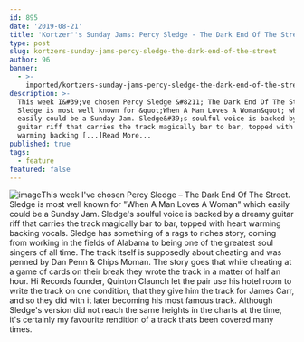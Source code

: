 ```yaml
---
id: 895
date: '2019-08-21'
title: 'Kortzer''s Sunday Jams: Percy Sledge - The Dark End Of The Street - Loose Lips'
type: post
slug: kortzers-sunday-jams-percy-sledge-the-dark-end-of-the-street
author: 96
banner:
  - >-
    imported/kortzers-sunday-jams-percy-sledge-the-dark-end-of-the-street/image895.jpeg
description: >-
  This week I&#39;ve chosen Percy Sledge &#8211; The Dark End Of The Street.
  Sledge is most well known for &quot;When A Man Loves A Woman&quot; which
  easily could be a Sunday Jam. Sledge&#39;s soulful voice is backed by a dreamy
  guitar riff that carries the track magically bar to bar, topped with heart
  warming backing [...]Read More...
published: true
tags:
  - feature
featured: false
---
```

![image](../imported/kortzers-sunday-jams-percy-sledge-the-dark-end-of-the-street/image895.jpeg)This week I've chosen Percy Sledge – The Dark End Of The Street. Sledge is most well known for "When A Man Loves A Woman" which easily could be a Sunday Jam. Sledge's soulful voice is backed by a dreamy guitar riff that carries the track magically bar to bar, topped with heart warming backing vocals. Sledge has something of a rags to riches story, coming from working in the fields of Alabama to being one of the greatest soul singers of all time. The track itself is supposedly about cheating and was penned by Dan Penn & Chips Moman. The story goes that while cheating at a game of cards on their break they wrote the track in a matter of half an hour. Hi Records founder, Quinton Claunch let the pair use his hotel room to write the track on one condition, that they give him the track for James Carr, and so they did with it later becoming his most famous track. Although Sledge's version did not reach the same heights in the charts at the time, it's certainly my favourite rendition of a track thats been covered many times.